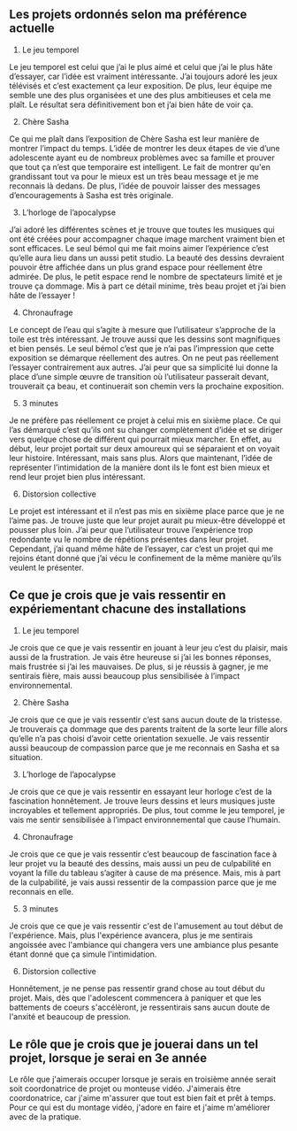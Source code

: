 ## Les projets ordonnés selon ma préférence actuelle

1. Le jeu temporel 

Le jeu temporel est celui que j’ai le plus aimé et celui que j’ai le plus hâte d’essayer, car l’idée est vraiment intéressante. J’ai toujours adoré les jeux télévisés et c’est exactement ça leur exposition. De plus, leur équipe me semble une des plus organisées et une des plus ambitieuses et cela me plaît. Le résultat sera définitivement bon et j’ai bien hâte de voir ça. 

2. Chère Sasha 

Ce qui me plaît dans l’exposition de Chère Sasha est leur manière de montrer l’impact du temps. L’idée de montrer les deux étapes de vie d’une adolescente ayant eu de nombreux problèmes avec sa famille et prouver que tout ça n’est que temporaire est intelligent. Le fait de montrer qu'en grandissant tout va pour le mieux est un très beau message et je me reconnais là dedans. De plus, l’idée de pouvoir laisser des messages d’encouragements à Sasha est très originale. 

3. L’horloge de l’apocalypse 

J’ai adoré les différentes scènes et je trouve que toutes les musiques qui ont été créées pour accompagner chaque image marchent vraiment bien et sont efficaces. Le seul bémol qui me fait moins aimer l’expérience c’est qu’elle aura lieu dans un aussi petit studio. La beauté des dessins devraient pouvoir être affichée dans un plus grand espace pour réellement être admirée. De plus, le petit espace rend le nombre de spectateurs limité et je trouve ça dommage. Mis à part ce détail minime, très beau projet et j’ai bien hâte de l’essayer ! 

4. Chronaufrage

Le concept de l’eau qui s’agite à mesure que l’utilisateur s’approche de la toile est très intéressant. Je trouve aussi que les dessins sont magnifiques et bien pensés. Le seul bémol c’est que je n’ai pas l’impression que cette exposition se démarque réellement des autres. On ne peut pas réellement l’essayer contrairement aux autres. J’ai peur que sa simplicité lui donne la place d’une simple œuvre de transition où l’utilisateur passerait devant, trouverait ça beau, et continuerait son chemin vers la prochaine exposition.

5. 3 minutes 

Je ne préfère pas réellement ce projet à celui mis en sixième place. Ce qui l’as démarqué c’est qu’ils ont su changer complètement d’idée et se diriger vers quelque chose de différent qui pourrait mieux marcher. En effet, au début, leur projet portait sur deux amoureux qui se séparaient et on voyait leur histoire. Intéressant, mais sans plus. Alors que maintenant, l’idée de représenter l’intimidation de la manière dont ils le font est bien mieux et rend leur projet bien plus intéressant. 

6. Distorsion collective 

Le projet est intéressant et il n’est pas mis en sixième place parce que je ne l’aime pas. Je trouve juste que leur projet aurait pu mieux-être développé et pousser plus loin. J’ai peur que l’utilisateur trouve l’expérience trop redondante vu le nombre de répétions présentes dans leur projet. Cependant, j’ai quand même hâte de l’essayer, car c’est un projet qui me rejoins étant donné que j’ai vécu le confinement de la même manière qu’ils veulent le présenter.


## Ce que je crois que je vais ressentir en expériementant chacune des installations

1. Le jeu temporel

Je crois que ce que je vais ressentir en jouant à leur jeu c’est du plaisir, mais aussi de la frustration. Je vais être heureuse si j’ai les bonnes réponses, mais frustrée si j’ai les mauvaises. De plus, si je réussis à gagner, je me sentirais fière, mais aussi beaucoup plus sensibilisée à l’impact environnemental. 

2. Chère Sasha 

Je crois que ce que je vais ressentir c’est sans aucun doute de la tristesse. Je trouverais ça dommage que des parents traitent de la sorte leur fille alors qu’elle n’a pas choisi d’avoir cette orientation sexuelle. Je vais ressentir aussi beaucoup de compassion parce que je me reconnais en Sasha et sa situation.

3. L’horloge de l’apocalypse 

Je crois que ce que je vais ressentir en essayant leur horloge c’est de la fascination honnêtement. Je trouve leurs dessins et leurs musiques juste incroyables et tellement appropriés. De plus, tout comme le jeu temporel, je vais me sentir sensibilisée à l’impact environnemental que cause l’humain. 

4. Chronaufrage

Je crois que ce que je vais ressentir c’est beaucoup de fascination face à leur projet vu la beauté des dessins, mais aussi un peu de culpabilité en voyant la fille du tableau s’agiter à cause de ma présence. Mais, mis à part de la culpabilité, je vais aussi ressentir de la compassion parce que je me reconnais en elle.

5. 3 minutes

Je crois que ce que je vais ressentir c'est de l'amusement au tout début de l'expérience. Mais, plus l'expérience avancera, plus je me sentirais angoissée avec l'ambiance qui changera vers une ambiance plus pesante étant donné que ça simule l'intimidation. 

6. Distorsion collective 

Honnêtement, je ne pense pas ressentir grand chose au tout début du projet. Mais, dès que l'adolescent commencera à paniquer et que les battements de coeurs s'accélèront, je ressentirais sans aucun doute de l'anxité et beaucoup de pression. 

## Le rôle que je crois que je jouerai dans un tel projet, lorsque je serai en 3e année

Le rôle que j'aimerais occuper lorsque je serais en troisième année serait soit coordonatrice de projet ou monteuse vidéo. J'aimerais être coordonatrice, car j'aime m'assurer que tout est bien fait et prêt à temps. Pour ce qui est du montage vidéo, j'adore en faire et j'aime m'améliorer avec de la pratique.
